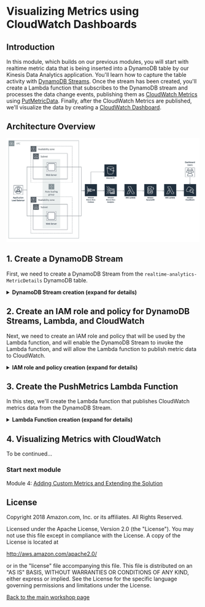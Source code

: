 #  Visualizing Metrics using CloudWatch Dashboards

## Introduction

In this module, which builds on our previous modules, you will start with realtime metric data that is being inserted into a DynamoDB table by our Kinesis Data Analytics application.  You'll learn how to capture the table activity with [DynamoDB Streams](https://docs.aws.amazon.com/amazondynamodb/latest/developerguide/Streams.html).  Once the stream has been created, you'll create a Lambda function that subscribes to the DynamoDB stream and processes the data change events, publishing them as [CloudWatch Metrics](https://docs.aws.amazon.com/AmazonCloudWatch/latest/monitoring/working_with_metrics.html) using [PutMetricData](https://docs.aws.amazon.com/AmazonCloudWatch/latest/APIReference/API_PutMetricData.html).  Finally, after the CloudWatch Metrics are published, we'll visualize the data by creating a [CloudWatch Dashboard](https://docs.aws.amazon.com/AmazonCloudWatch/latest/monitoring/CloudWatch_Dashboards.html). 

## Architecture Overview

![module-3-diagram](../images/Realtime-Website-Analytics-Diagram.png)

## 1. Create a DynamoDB Stream

First, we need to create a DynamoDB Stream from the `realtime-analytics-MetricDetails` DynamoDB table.

<details>
<summary><strong>DynamoDB Stream creation (expand for details)</strong></summary>

1.  Open the AWS console in a web browser and navigate to **Services**, **DynamoDB**.  Select the `realtime-analytics-MetricDetails` table, then look at the **Overview** tab on the right.  Under **Stream details**, click the button that says **Manage Stream**:

![Create Stream](../images/module-3-createstream1.png)

2.  Select **New image** under **View type**, then click the **Enable** button:

![Enable Stream](../images/module-3-createstream2.png)

3. If everything worked successfully, you should see a value next to **Latest stream ARN** in **Stream details**.

![Stream ARN](../images/module-3-createstream3.png)

</details>

## 2. Create an IAM role and policy for DynamoDB Streams, Lambda, and CloudWatch

Next, we need to create an IAM role and policy that will be used by the Lambda function, and will enable the DynamoDB Stream to invoke the Lambda function, and will allow the Lambda function to publish metric data to CloudWatch.

<details>
<summary><strong>IAM role and policy creation (expand for details)</strong></summary><p>

1.  Open the AWS console, and navigate to **Services**, **IAM**.
2.  Click on **Roles** on the left column, the click the **Create role** button.
3.  On the **Create role** screen, select **AWS service**, then choose the **Lambda** service, and click the button labeled **Next: Permission**:

![Create role 1](../images/module-3-iam1.png)

4.  On the next screen, click the **Create policy** button, which will open the IAM policy editor in a new tab:

![Create role 2](../images/module-3-iam2.png)

5.  On the **Create policy** screen, select the **JSON** tab at the top, then select all text and clear the editor window:

![Create role 3](../images/module-3-iam3.png)

6.  Edit the following policy in a text editor, replacing `<Region>` with the AWS region name you are deploying to, such as `us-west-2`.  Next, replace `<Account ID>` with your 12-digit AWS account ID.  This account ID can be found by clicking your AWS username in the top right of the console:

```JSON
{
    "Version": "2012-10-17",
    "Statement": [
        {
            "Effect": "Allow",
            "Action": "lambda:InvokeFunction",
            "Resource": "arn:aws:lambda:<Region>:<Account ID>:function:pushMetrics*"
        },
        {
            "Effect": "Allow",
            "Action": [
                "logs:CreateLogGroup",
                "logs:CreateLogStream",
                "logs:PutLogEvents"
            ],
            "Resource": "arn:aws:logs:<Region>:<Account ID>:*"
        },
        {
            "Effect": "Allow",
            "Action": [
                "dynamodb:DescribeStream",
                "dynamodb:GetRecords",
                "dynamodb:GetShardIterator",
                "dynamodb:ListStreams"
            ],
            "Resource": "arn:aws:dynamodb:<Region>:<Account ID>:table/realtime-analytics-MetricDetails/stream/*"
        },
        {
            "Effect": "Allow",
            "Action": [
                "cloudwatch:PutMetricData"
            ],
            "Resource": [
                "*"
            ]
        }
    ]
}
```

7.  Copy and paste the policy you just edited into the **Create policy** inline editor.  Click the **Next** button.  Verify the Policy Summary looks correct on the **Review policy** screen.  Give the policy a name like `DynamoDB-Streams-Lambda-CloudWatch` or similar, then click the **Create policy** button:

![Create role 4](../images/module-3-iam4.png)

8.  Switch back to the **Create role** tab of your browser, and select the policy you just created by checking the box next to it.  Click **Next: Review**.  **Note:** you might need to click the Refresh button that looks like a pair of circular arrows on the top right of this screen in order to see the policy you just created:

![Create role 5](../images/module-3-iam5.png)

9.  Finally, give the role a name like `DDB-Streams-Lambda-Role` and click the **Create role** button:

![Create role 6](../images/module-3-iam6.png)

10.  You should see confirmation that the role has been created:

![Create role 7](../images/module-3-iam7.png)

</p></details>

## 3. Create the PushMetrics Lambda Function

In this step, we'll create the Lambda function that publishes CloudWatch metrics data from the DynamoDB Stream.

<details>
<summary><strong>Lambda Function creation (expand for details)</strong></summary><p>

1.  Open the AWS console, then navigate to **Services**, **Lambda**, and click the **Create function** button in the top right of the console.
2.  On the **Create function** screen, **Author from scratch** should already be selected, if not select it, and give your function the name `pushMetrics` (this must match the function name in the IAM policy you just created).  Select `Python 2.7` in the **Runtime** field, then select `Choose an existing role` from the drop-down menu under **Role**.  Finally, choose the role you just created from the drop-down menu under **Existing role**, and click the **Create function** button:

![Create Lambda function 1](../images/module-3-lambda1.png)

3.  Now, on the Lambda function screen in the console, you'll need to click on **DynamoDB** in the **Designer** underneath **Add triggers**:

![Create Lambda function 2](../images/module-3-lambda2.png)

4.  You'll notice that the DynamoDB trigger we just added says "Configuration required" in an informational bubble.  Scroll down to the **Configure triggers** section and select `realtime-analytics-MetricDetails` as the **DynamoDB table**.  Enter `300` for **Batch size**, and select `Trim Horizon` under **Starting Position**.  Click the **Add** button.

![Create Lambda function 3](../images/module-3-lambda3.png)

5.  Now, scroll down to the **Function code** section, and make sure that `Edit code inline` is selected from the **Code entry type** drop-down menu.  Copy and paste the following Python code into the inline code editing window:

<details>
<summary><strong>Lambda Function Code (expand for code)</strong></summary><p>

```Python
#############################################################################
## cwmetricstream.py - A Lambda function that reads from a DynamoDB stream ##
## and pushes CloudWatch metrics to different event count namespaces.      ##
## Created by Luke Youngblood - lukey@amazon.com                           ##
## ----------------------------------------------------------------------- ##
## Set the following environment variables:                                ##
## REGION = the AWS region you would like to put CloudWatch metric data to ##
## AGENT_NAMESPACE = CloudWatch metric namespace for agent count events    ##
## EVENT_NAMESPACE = CloudWatch metric namespace for standard event counts ##
## REFERRAL_NAMESPACE = CloudWatch metric namespace for referral counts    ##
## PAGEVIEW_NAMESPACE = CloudWatch metric namespace for pageview counts    ##
## ANOMALY_NAMESPACE = CloudWatch metric namespace for anomaly scores      ##
############################################################################# 

import json
import boto3
from os import environ
from datetime import datetime
from collections import defaultdict

def put_cloudwatch_metric(event_name, event_datetime, event_count=1, cwc=boto3.client('cloudwatch', region_name=environ['REGION'])):
    event_name_list = event_name.split(':')
    if event_name_list[0] == 'agent_count':
        namespace=environ['AGENT_NAMESPACE']
        metricname=event_name_list[1]
    elif event_name_list[0] == 'event_count':
        namespace=environ['EVENT_NAMESPACE']
        metricname=event_name_list[1]
    elif event_name_list[0] == 'referral_count':
        namespace=environ['REFERRAL_NAMESPACE']
        metricname=event_name_list[1]
    elif event_name_list[0] == 'top_pages':
        namespace=environ['PAGEVIEW_NAMESPACE']
        metricname=event_name_list[1]
    elif event_name_list[0] == 'event_anomaly':
        namespace=environ['ANOMALY_NAMESPACE']
        metricname=event_name_list[1]
    elif event_name_list[0] == 'visitor_count':
        namespace=environ['EVENT_NAMESPACE'] # visitor_count goes in the standard event count namespace
        metricname=event_name_list[0] # This metric type simply has 'visitor_count' as the metric name
    metricData=[{
            'MetricName': metricname,
            'Timestamp': datetime.strptime(event_datetime, '%Y-%m-%dT%H:%M:%S'),
            'Value': event_count,
            'Unit': 'Count',
            'StorageResolution': 1
        },]
    response = cwc.put_metric_data(Namespace=namespace,MetricData=metricData)

def lambda_handler(event, context):
    events_int = defaultdict(int)
    events_float = defaultdict(float)
    for record in event['Records']:
        for metric in record['dynamodb']['NewImage']['MetricDetails']['L']:
            try: event_timestamp = metric['M']['EVENTTIMESTAMP']['N']
            except Exception as e:
                event_timestamp='NULL'

            if event_timestamp!='NULL':
                timestamp = float(event_timestamp) / 1000
                event_time = datetime.utcfromtimestamp(timestamp).strftime('%Y-%m-%dT%H:%M:%S')

            metric_field = metric['M']['METRICTYPE']['S']
            if metric_field=='agent_count' or metric_field=='event_count' or metric_field=='referral_count' or metric_field=='top_pages':
                if metric['M']['METRICITEM']['S'] == 'null':
                    event_type = metric_field + ':No referrer' # split on : later
                else:
                    event_type = metric_field + ':' + metric['M']['METRICITEM']['S'] # split on : later
                event_value = metric['M']['UNITVALUEINT']['N'] # these metric types all have int values
                events_int[(event_type, event_time)] = int(event_value)
            elif metric_field == 'event_anomaly': # anomalies need to be split on :
                print "Anomaly detected!"
                event_type_list = metric['M']['METRICITEM']['S'].split(':')
                event_type = metric_field + ':' + event_type_list[0] # split on : later
                event_value = metric['M']['UNITVALUEFLOAT']['N'] # anomalies events have float values
                events_float[(event_type, event_time)] = float(event_value)
            elif metric_field == 'visitor_count':
                event_type = metric_field
                event_value = metric['M']['UNITVALUEINT']['N'] # visitor count events have int values
                events_int[(event_type, event_time)] = int(event_value)
            else: event_type = 'NULL'
      
            if event_type!='NULL' and event_timestamp!='NULL':
                if 'NULL' in metric['M']['UNITVALUEFLOAT']:
                    events_int[(event_type, event_time)] = int(event_value)
                else:
                    events_float[(event_type, event_time)] = float(event_value)

    for key,val in events_int.iteritems():
        print "%s, %s = %d" % (key[0], key[1], val)
        put_cloudwatch_metric(key[0], key[1], int(val))
    for key,val in events_float.iteritems():
        print "%s, %s = %f" % (key[0], key[1], val)
        put_cloudwatch_metric(key[0], key[1], float(val))
    return 'Successfully processed {} records.'.format(len(event['Records']))
```
</p></details>

6.  After pasting the code, your inline editor should look like this:

![Create Lambda function 4](../images/module-3-lambda4.png)

7.  Next, scroll down to the **Environment variables** section, and enter the following environment variables:
  * `AGENT_NAMESPACE` should be `EventAgents`
  * `ANOMALY_NAMESPACE` should be `EventAnomalies`
  * `EVENT_NAMESPACE` should be `EventCounts`
  * `PAGEVIEW_NAMESPACE` should be `PageviewCounts`
  * `REFERRAL_NAMESPACE` should be `ReferralCounts`
  * `REGION` should be the region you're deploying in, either `us-west-2` or `us-east-1`

![Create Lambda function 5](../images/module-3-lambda5.png)

8.  Next, scroll down to the **Basic settings** section, and set **Timeout** to `5` minutes, and leave **Memory** set at `128MB`:

![Create Lambda function 6](../images/module-3-lambda6.png)

9.  Finally, scroll back up to the top of the Lambda function configuration screen, and click the **Save** button in the top right.

</p></details>

## 4. Visualizing Metrics with CloudWatch

To be continued...

### Start next module

Module 4: [Adding Custom Metrics and Extending the Solution](../module-4/README.md)

## License

Copyright 2018 Amazon.com, Inc. or its affiliates. All Rights Reserved.

Licensed under the Apache License, Version 2.0 (the "License"). You may not use this file except in compliance with the License. A copy of the License is located at

http://aws.amazon.com/apache2.0/

or in the "license" file accompanying this file. This file is distributed on an "AS IS" BASIS, WITHOUT WARRANTIES OR CONDITIONS OF ANY KIND, either express or implied. See the License for the specific language governing permissions and limitations under the License.

[Back to the main workshop page](../README.md)
